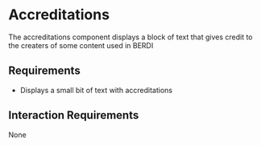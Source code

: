 # Accreditations
The accreditations component displays a block of text that gives credit to the creaters of some content used in BERDI

## Requirements
- Displays a small bit of text with accreditations

## Interaction Requirements
None